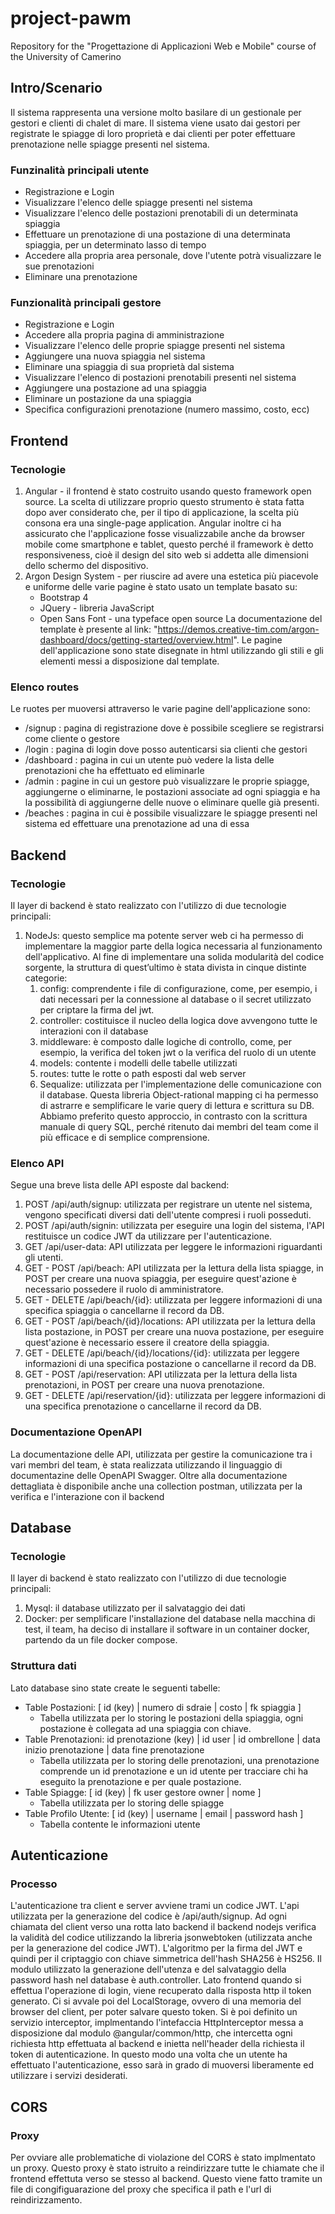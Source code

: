 # project-pawm
Repository for the "Progettazione di Applicazioni Web e Mobile" course of the University of Camerino

## Intro/Scenario
Il sistema rappresenta una versione molto basilare di un gestionale per gestori e clienti di chalet di mare. Il sistema viene usato dai gestori per registrate le spiagge di loro proprietà e dai clienti per poter effettuare prenotazione nelle spiagge presenti nel sistema.
### Funzinalità principali utente
- Registrazione e Login
- Visualizzare l'elenco delle spiagge presenti nel sistema
- Visualizzare l'elenco delle postazioni prenotabili di un determinata spiaggia
- Effettuare un prenotazione di una postazione di una determinata spiaggia, per un determinato lasso di tempo 
- Accedere alla propria area personale, dove l'utente potrà visualizzare le sue prenotazioni
- Eliminare una prenotazione 
### Funzionalità principali gestore
- Registrazione e Login
- Accedere alla propria pagina di amministrazione
- Visualizzare l'elenco delle proprie spiagge presenti nel sistema
- Aggiungere una nuova spiaggia nel sistema
- Eliminare una spiaggia di sua proprietà dal sistema
- Visualizzare l'elenco di postazioni prenotabili presenti nel sistema
- Aggiungere una postazione ad una spiaggia
- Eliminare un postazione da una spiaggia
- Specifica configurazioni prenotazione (numero massimo, costo, ecc)

## Frontend
### Tecnologie
1. Angular - il frontend è stato costruito usando questo framework open source. La scelta di utilizzare proprio questo strumento è stata fatta dopo aver considerato che, per il tipo di applicazione, la scelta più consona era una single-page application. Angular inoltre ci ha assicurato che l'applicazione fosse visualizzabile anche da browser mobile come smartphone e tablet, questo perché il framework è detto responsiveness, cioè il design del sito web si addetta alle dimensioni dello schermo del dispositivo.
2. Argon Design System - per riuscire ad avere una estetica più piacevole e uniforme delle varie pagine è stato usato un template basato su:
	- Bootstrap 4
	- JQuery - libreria JavaScript
	- Open Sans Font - una typeface open source
La documentazione del template è presente al link: "https://demos.creative-tim.com/argon-dashboard/docs/getting-started/overview.html". 
Le pagine dell'applicazione sono state disegnate in html utilizzando gli stili e gli elementi messi a disposizione dal template. 
### Elenco routes
Le ruotes per muoversi attraverso le varie pagine dell'applicazione sono: 
- /signup : pagina di registrazione dove è possibile scegliere se registrarsi come cliente o gestore
- /login : pagina di login dove posso autenticarsi sia clienti che gestori
- /dashboard : pagina in cui un utente può vedere la lista delle prenotazioni che ha effettuato ed eliminarle
- /admin : pagine in cui un gestore può visualizzare le proprie spiagge, aggiungerne o eliminarne, le postazioni associate ad ogni spiaggia e ha la possibilità di aggiungerne delle nuove o eliminare quelle già presenti. 
- /beaches : pagina in cui è possibile visualizzare le spiagge presenti nel sistema ed effettuare una prenotazione ad una di essa

## Backend
### Tecnologie
Il layer di backend è stato realizzato con l'utilizzo di due tecnologie principali:
1.  NodeJs: questo semplice ma potente server web ci ha permesso di implementare la maggior parte della logica necessaria al funzionamento dell'applicativo. Al fine di implementare una solida modularità del codice sorgente, la struttura di quest’ultimo è stata divista in cinque distinte categorie: 
    1.  config: comprendente i file di configurazione, come, per esempio, i dati necessari per la connessione al database o il secret utilizzato per criptare la firma del jwt.
    2.  controller: costituisce il nucleo della logica dove avvengono tutte le interazioni con il database
    3.  middleware: è composto dalle logiche di controllo, come, per esempio, la verifica del token jwt o la verifica del ruolo di un utente
    4.  models: contente i modelli delle tabelle utilizzati
    5.  routes: tutte le rotte o path esposti dal web server
	2.  Sequalize: utilizzata per l'implementazione delle comunicazione con il database. Questa libreria Object-rational mapping ci ha permesso di astrarre e semplificare le varie query di lettura e scrittura su DB. Abbiamo preferito questo approccio, in contrasto con la scrittura manuale di query SQL, perché ritenuto dai membri del team come il più efficace e di semplice comprensione.

### Elenco API
Segue una breve lista delle API esposte dal backend:
1. POST /api/auth/signup: utilizzata per registrare un utente nel sistema, vengono specificati diversi dati dell'utente compresi i ruoli posseduti.
2. POST /api/auth/signin: utilizzata per eseguire una login del sistema, l'API restituisce un codice JWT da utilizzare per l'autenticazione.
3. GET /api/user-data: API utilizzata per leggere le informazioni riguardanti gli utenti. 
4. GET - POST /api/beach: API utilizzata per la lettura della lista spiagge, in POST per creare una nuova spiaggia, per eseguire quest'azione è necessario possedere il ruolo di amministratore.
5. GET - DELETE /api/beach/{id}: utilizzata per leggere informazioni di una specifica spiaggia o cancellarne il record da DB.
6. GET - POST /api/beach/{id}/locations: API utilizzata per la lettura della lista postazione, in POST per creare una nuova postazione, per eseguire quest'azione è necessario essere il creatore della spiaggia.
7. GET - DELETE /api/beach/{id}/locations/{id}: utilizzata per leggere informazioni di una specifica postazione o cancellarne il record da DB.
8. GET - POST /api/reservation: API utilizzata per la lettura della lista prenotazioni, in POST per creare una nuova prenotazione.
9. GET - DELETE /api/reservation/{id}: utilizzata per leggere informazioni di una specifica prenotazione o cancellarne il record da DB.
### Documentazione OpenAPI
La documentazione delle API, utilizzata per gestire la comunicazione tra i vari membri del team, è stata realizzata utilizzando il linguaggio di documentazine delle OpenAPI Swagger.
Oltre alla documentazione dettagliata è disponibile anche una collection postman, utilizzata per la verifica e l'interazione con il backend

## Database
### Tecnologie
Il layer di backend è stato realizzato con l'utilizzo di due tecnologie principali:
1. Mysql: il database utilizzato per il salvataggio dei dati 
2. Docker: per semplificare l'installazione del database nella macchina di test, il team, ha deciso di installare il software in un container docker, partendo da un file docker compose.
### Struttura  dati
Lato database sino state create le seguenti tabelle: 
- Table Postazioni: [ id (key) | numero di sdraie | costo | fk spiaggia ]
    - Tabella utilizzata per lo storing le postazioni della spiaggia, ogni postazione è collegata ad una spiaggia con chiave.
- Table Prenotazioni: id prenotazione (key) | id user | id ombrellone | data inizio prenotazione | data fine prenotazione
    - Tabella utilizzata per lo storing delle prenotazioni, una prenotazione comprende un id prenotazione e un id utente per tracciare chi ha eseguito la prenotazione e per quale postazione.
- Table Spiagge: [ id (key) | fk user gestore owner | nome ]
    - Tabella utilizzata per lo storing delle spiagge
- Table Profilo Utente: [ id (key) | username | email | password hash ]
    - Tabella contente le informazioni utente

## Autenticazione
### Processo
L'autenticazione tra client e server avviene trami un codice JWT. L'api utilizzata per la generazione del codice è /api/auth/signup. Ad ogni chiamata del client verso una rotta lato backend il backend nodejs verifica la validità del codice utilizzando la libreria jsonwebtoken (utilizzata anche per la generazione del codice JWT). L'algoritmo per la firma del JWT e quindi per il criptaggio con chiave simmetrica dell'hash SHA256 è HS256.
Il modulo utilizzato la generazione dell'utenza e del salvataggio della password hash nel database è auth.controller.
Lato frontend quando si effettua l'operazione di login, viene recuperato dalla risposta http il token generato. Ci si avvale poi del LocalStorage, ovvero di una memoria del browser del client, per poter salvare questo token. Si è poi definito un servizio interceptor, implmentando l'intefaccia HttpInterceptor messa a disposizione dal modulo @angular/common/http, che intercetta ogni richiesta http effettuata al backend e inietta nell'header della richiesta il token di autenticazione. In questo modo una volta che un utente ha effettuato l'autenticazione, esso sarà in grado di muoversi liberamente ed utilizzare i servizi desiderati. 

## CORS
### Proxy
Per ovviare alle problematiche di violazione del CORS è stato implmentato un proxy. Questo proxy è stato istruito a reindirizzare tutte le chiamate che il frontend effettuta verso se stesso al backend. Questo viene fatto tramite un file di congifiguarazione del proxy che specifica il path e l'url di reindirizzamento. 

